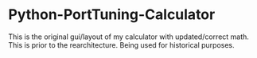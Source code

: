 # Python-PortTuning-Calculator

This is the original gui/layout of my calculator with updated/correct math. This is prior to the rearchitecture. Being used for historical purposes.

